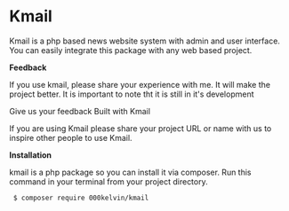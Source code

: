 # Kmail
Kmail is a php based news website system with admin and user interface. You can easily integrate this package with any web based project.

<b>Feedback</b>

If you use kmail, please share your experience with me. It will make the project better.
It is important to note tht it is still in it's development

Give us your feedback
Built with Kmail

If you are using Kmail please share your project URL or name with us to inspire other people to use Kmail.

<b>Installation</b>

kmail is a php package so you can install it via composer. Run this command in your terminal from your project directory.

<code> $ composer require 000kelvin/kmail</code>
